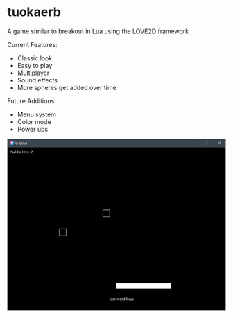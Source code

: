 # tuokaerb
A game similar to breakout in Lua using the LOVE2D framework

Current Features:

  * Classic look
  * Easy to play
  * Multiplayer
  * Sound effects
  * More spheres get added over time
  
Future Additions:

  * Menu system
  * Color mode
  * Power ups
  
![Image](screenshot.PNG)
